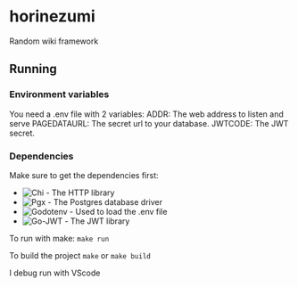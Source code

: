 # horinezumi
Random wiki framework


## Running

### Environment variables
You need a .env file with 2 variables:
    ADDR: The web address to listen and serve
    PAGEDATAURL: The secret url to your database.
    JWTCODE: The JWT secret.

### Dependencies
Make sure to get the dependencies first:
* ![Chi](https://github.com/go-chi/chi) - The HTTP library
* ![Pgx](https://github.com/jackc/pgx/) - The Postgres database driver
* ![Godotenv](https://github.com/joho/godotenv) - Used to load the .env file
* ![Go-JWT ](https://github.com/golang-jwt/jwt) - The JWT library


To run with make:
`make run`

To build the project
`make` or `make build`

I debug run with VScode